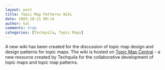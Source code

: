 ```yaml
---
layout: post
title: Topic Map Patterns Wiki
date: 2003-10-21 09:14
author: kal
comments: true
categories: [Techquila, Topic Maps]
---
```

A new wiki has been created for the discussion of topic map design and design patterns for topic maps. The wiki is hosted on <a href="http://www.topicmapcentral.com/">Topic Map Central</a> - a new resource created by Techquila for the collaborative development of topic maps and topic map patterns.

